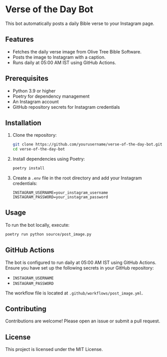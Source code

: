 # Verse of the Day Bot

This bot automatically posts a daily Bible verse to your Instagram page.

## Features

- Fetches the daily verse image from Olive Tree Bible Software.
- Posts the image to Instagram with a caption.
- Runs daily at 05:00 AM IST using GitHub Actions.

## Prerequisites

- Python 3.9 or higher
- Poetry for dependency management
- An Instagram account
- GitHub repository secrets for Instagram credentials

## Installation

1. Clone the repository:

   ```sh
   git clone https://github.com/yourusername/verse-of-the-day-bot.git
   cd verse-of-the-day-bot
   ```

2. Install dependencies using Poetry:

   ```sh
   poetry install
   ```

3. Create a `.env` file in the root directory and add your Instagram credentials:
   ```env
   INSTAGRAM_USERNAME=your_instagram_username
   INSTAGRAM_PASSWORD=your_instagram_password
   ```

## Usage

To run the bot locally, execute:

```sh
poetry run python source/post_image.py
```

## GitHub Actions

The bot is configured to run daily at 05:00 AM IST using GitHub Actions. Ensure you have set up the following secrets in your GitHub repository:

- `INSTAGRAM_USERNAME`
- `INSTAGRAM_PASSWORD`

The workflow file is located at `.github/workflows/post_image.yml`.

## Contributing

Contributions are welcome! Please open an issue or submit a pull request.

## License

This project is licensed under the MIT License.
